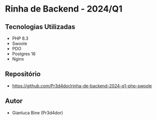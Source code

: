 # Rinha de Backend - 2024/Q1

## Tecnologias Utilizadas

- PHP 8.3
- Swoole
- PDO
- Postgres 16
- Nginx

## Repositório

- https://github.com/Pr3d4dor/rinha-de-backend-2024-q1-php-swoole

## Autor

- Gianluca Bine (Pr3d4dor)
